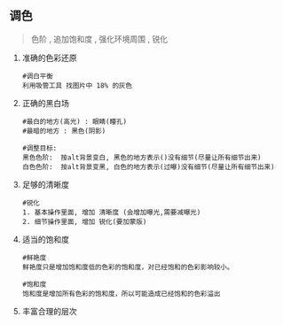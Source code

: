 ## 调色

> 色阶 , 追加饱和度 , 强化环境周围 , 锐化

1. 准确的色彩还原

   ```
   #调白平衡
   利用吸管工具 找图片中 18% 的灰色
   ```

2. 正确的黑白场

   ```
   #最白的地方(高光) : 眼睛(瞳孔) 
   #最暗的地方 : 黑色(阴影)
   
   #调整目标: 
   黑色色阶:  按alt背景变白, 黑色的地方表示()没有细节(尽量让所有细节出来)
   白色色阶:  按alt背景变黑, 白色的地方表示(过曝)没有细节(尽量让所有细节出来)
   ```

   

3. 足够的清晰度

   ```
   #锐化
   1. 基本操作里面, 增加 清晰度 (会增加曝光,需要减曝光)
   2. 细节操作里面, 增加 锐化(要加蒙版)
   ```

   

4. 适当的饱和度

   ```
   #鲜艳度	
   鲜艳度只是增加饱和度低的色彩的饱和度，对已经饱和的色彩影响较小。
   
   #饱和度
   饱和度是增加所有色彩的饱和度，所以可能造成已经饱和的色彩溢出
   ```

   

5. 丰富合理的层次

   













